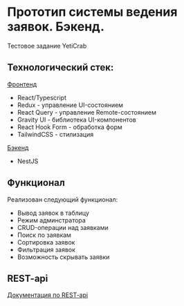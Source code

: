 # Прототип системы ведения заявок. Бэкенд.
Тестовое задание YetiCrab
## Технологический стек:
[Фронтенд](https://github.com/DyazZz/logistic-app-frontend)
- React/Typescript
- Redux - управление UI-состоянием
- React Query - управление Remote-состоянием
- Gravity UI - библиотека UI-компонентов
- React Hook Form - обработка форм
- TailwindCSS - стилизация

[Бэкенд](https://github.com/DyazZz/logistic-app-backend)
- NestJS


## Функционал
Реализован следующий функционал:
- Вывод заявок в таблицу
- Режим админстратора
- CRUD-операции над заявками
- Поиск по заявкам
- Сортировка заявок
- Фильтрация заявок
- Возможность скрывать заявки


## REST-api
[Документация по REST-api](https://www.postman.com/altimetry-candidate-21400348/workspace/logistic-app/documentation/26693260-59d4a669-ec4b-4d09-926d-2c42df8f05cf)
